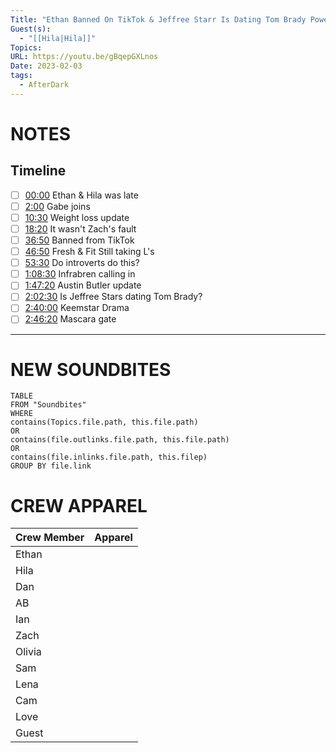 ```yaml
---
Title: "Ethan Banned On TikTok & Jeffree Starr Is Dating Tom Brady Power Point - After Dark #94"
Guest(s):
  - "[[Hila|Hila]]"
Topics: 
URL: https://youtu.be/gBqepGXLnos
Date: 2023-02-03
tags:
  - AfterDark
---
```

# NOTES
## Timeline
- [ ] [00:00](https://www.youtube.com/watch?v=gBqepGXLnos&t=0s) Ethan & Hila was late
- [ ] [2:00](https://www.youtube.com/watch?v=gBqepGXLnos&t=120s) Gabe joins
- [ ] [10:30](https://www.youtube.com/watch?v=gBqepGXLnos&t=630s) Weight loss update
- [ ] [18:20](https://www.youtube.com/watch?v=gBqepGXLnos&t=1100s) It wasn't Zach's fault
- [ ] [36:50](https://www.youtube.com/watch?v=gBqepGXLnos&t=2210s) Banned from TikTok
- [ ] [46:50](https://www.youtube.com/watch?v=gBqepGXLnos&t=2810s) Fresh & Fit Still taking L's
- [ ] [53:30](https://www.youtube.com/watch?v=gBqepGXLnos&t=3210s) Do introverts do this? 
- [ ] [1:08:30](https://www.youtube.com/watch?v=gBqepGXLnos&t=4110s) Infrabren calling in
- [ ] [1:47:20](https://www.youtube.com/watch?v=gBqepGXLnos&t=6440s) Austin Butler update
- [ ] [2:02:30](https://www.youtube.com/watch?v=gBqepGXLnos&t=7350s) Is Jeffree Stars dating Tom Brady?
- [ ] [2:40:00](https://www.youtube.com/watch?v=gBqepGXLnos&t=9600s) Keemstar Drama
- [ ] [2:46:20](https://www.youtube.com/watch?v=gBqepGXLnos&t=9980s) Mascara gate

___
# NEW SOUNDBITES
``` dataview
TABLE
FROM "Soundbites"
WHERE 
contains(Topics.file.path, this.file.path) 
OR 
contains(file.outlinks.file.path, this.file.path)
OR
contains(file.inlinks.file.path, this.filep)
GROUP BY file.link
```

# CREW APPAREL
| Crew Member | Apparel |
| ----------- | ------- |
| Ethan       |         |
| Hila        |         |
| Dan         |         |
| AB          |         |
| Ian         |         |
| Zach        |         |
| Olivia      |         |
| Sam         |         |
| Lena        |         |
| Cam         |         |
| Love        |         |
| Guest       |         |


